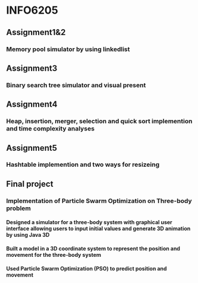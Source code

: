 # INFO6205
## Assignment1&2
### Memory pool simulator by using linkedlist 
## Assignment3
### Binary search tree simulator and visual present
## Assignment4
### Heap, insertion, merger, selection and quick sort implemention and time complexity analyses
## Assignment5
### Hashtable implemention and two ways for resizeing
## Final project
### Implementation of Particle Swarm Optimization on Three-body problem 
#### Designed a simulator for a three-body system with graphical user interface allowing users to input initial values and generate 3D animation by using Java 3D
#### Built a model in a 3D coordinate system to represent the position and movement for the three-body system
#### Used Particle Swarm Optimization (PSO) to predict position and movement
